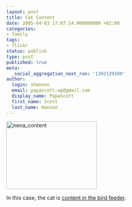 ```yaml
---
layout: post
title: Cat Content
date: 2005-04-03 17:07:14.000000000 +02:00
categories:
- family
tags:
- flickr
status: publish
type: post
published: true
meta:
  _social_aggregation_next_run: '1392139190'
author:
  login: shanson
  email: papascott-wp@gmail.com
  display_name: PapaScott
  first_name: Scott
  last_name: Hanson
---
```

<p><a href="http://www.flickr.com/photos/papascott/8304119/" title="Click for full-size version"><img src="https://photos6.flickr.com/8304119_7eb0d65cb6_m.jpg" width="240" height="180" alt="nena_content" border="0" /></a></p>
<p>In this case, the cat is <a href="http://www.flickr.com/photos/papascott/8304119/" title="Click for full-size version">content in the bird feeder</a>.</p>
